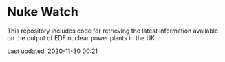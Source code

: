 # Nuke Watch

This repository includes code for retrieving the latest information available on the output of EDF nuclear power plants in the UK.

Last updated: 2020-11-30 00:21
